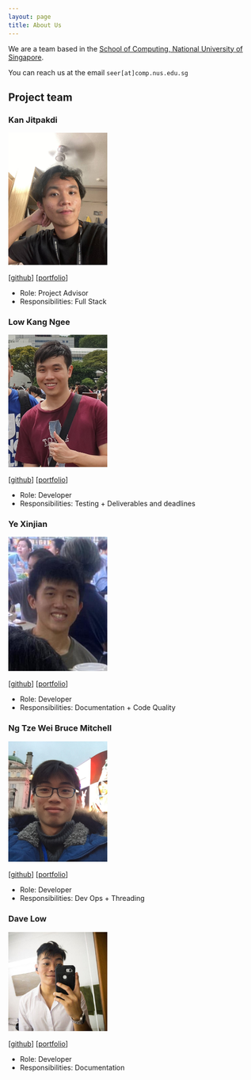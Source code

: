 ```yaml
---
layout: page
title: About Us
---
```


We are a team based in the [School of Computing, National University of Singapore](http://www.comp.nus.edu.sg).

You can reach us at the email `seer[at]comp.nus.edu.sg`

## Project team

### Kan Jitpakdi

<img src="images/kanjitp.png" width="200px">

[[github](https://github.com/kanjitp)]
[[portfolio](team/kanjitp.md)]

* Role: Project Advisor
* Responsibilities: Full Stack

### Low Kang Ngee

<img src="images/lowkangn.png" width="200px">

[[github](http://github.com/lowkangn)]
[[portfolio](team/lowkangn.md)]

- Role: Developer
- Responsibilities: Testing + Deliverables and deadlines

### Ye Xinjian

<img src="images/xxjjxj.png" width="200px">

[[github](http://github.com/XXJJXJ)] [[portfolio](team/xxjjxj.md)]


* Role: Developer
* Responsibilities: Documentation + Code Quality


### Ng Tze Wei Bruce Mitchell

<img src="images/ntwbruce.png" width="200px">

[[github](http://github.com/ntwbruce)]
[[portfolio](team/ntwbruce.md)]

- Role: Developer
- Responsibilities: Dev Ops + Threading

### Dave Low

<img src="images/davelowqx.png" width="200px">

[[github](http://github.com/davelowqx)]
[[portfolio](team/davelowqx.md)]

- Role: Developer
- Responsibilities: Documentation
